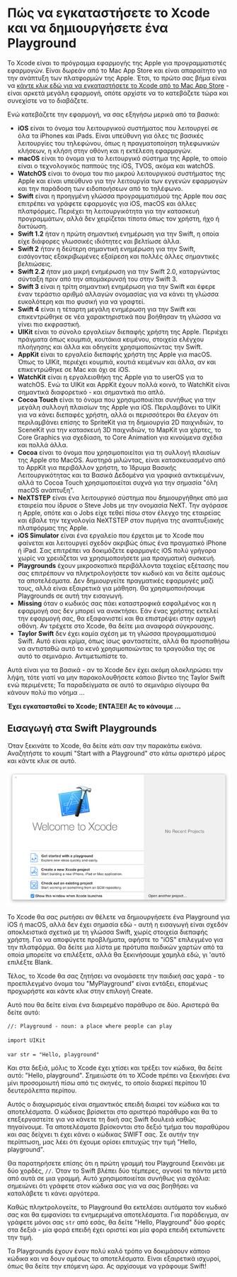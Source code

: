 # Πώς να εγκαταστήσετε το Xcode και να δημιουργήσετε ένα Playground

Το Xcode είναι το πρόγραμμα εφαρμογής της Apple για προγραμματιστές εφαρμογών. Είναι δωρεάν από το Mac App Store και είναι απαραίτητο για την ανάπτυξη των πλατφορμών της Apple. Έτσι, το πρώτο σας βήμα είναι να [κάντε κλικ εδώ για να εγκαταστήσετε το Xcode από το Mac App Store](https://itunes.apple.com/us/app/xcode/id497799835?mt=12&at=10l8cn&ct=hws) - είναι αρκετά μεγάλη εφαρμογή, οπότε αρχίστε να το κατεβάζετε τώρα και συνεχίστε να το διαβάζετε.

Ενώ κατεβάζετε την εφαρμογή, να σας εξηγήσω μερικά από τα βασικά:

- **iOS** είναι το όνομα του λειτουργικού συστήματος που λειτουργεί σε όλα τα iPhones και iPads. Είναι υπεύθυνη για όλες τις βασικές λειτουργίες του τηλεφώνου, όπως η πραγματοποίηση τηλεφωνικών κλήσεων, η κλήση στην οθόνη και η εκτέλεση εφαρμογών.
- **macOS** είναι το όνομα για το λειτουργικό σύστημα της Apple, το οποίο είναι ο τεχνολογικός παππούς της iOS, TVOS, ακόμα και watchOS.
- **WatchOS** είναι το όνομα του πιο μικρού λειτουργικού συστήματος της Apple και είναι υπεύθυνο για την λειτουργία των εγγενών εφαρμογών και την παράδοση των ειδοποιήσεων από το τηλέφωνο.
- **Swift** είναι η προηγμένη γλώσσα προγραμματισμού της Apple που σας επιτρέπει να γράφετε εφαρμογές για iOS, macOS και άλλες πλατφόρμες. Περιέχει τη λειτουργικότητα για την κατασκευή προγραμμάτων, αλλά δεν χειρίζεται τίποτα όπως τον χρήστη, ήχο ή δικτύωση.
- **Swift 1.2** ήταν η πρώτη σημαντική ενημέρωση για την Swift, η οποία είχε διάφορες γλωσσικές ιδιότητες και βελτίωσε άλλα.
- **Swift 2** ήταν η δεύτερη σημαντική ενημέρωση για την Swift, εισάγοντας εξακριβωμένες εξαίρεση και πολλές άλλες σημαντικές βελτιώσεις.
- **Swift 2.2** ήταν μια μικρή ενημέρωση για την Swift 2.0, καταργώντας σύνταξη πριν από την απομάκρυνσή του στην Swift 3.
- **Swift 3** είναι η τρίτη σημαντική ενημέρωση για την Swift και έφερε έναν τεράστιο αριθμό αλλαγών ονομασίας για να κάνει τη γλώσσα ευκολότερη και πιο φυσική για να γραφτεί.
- **Swift 4** είναι η τέταρτη μεγάλη ενημέρωση για την Swift και επικεντρώθηκε σε νέα χαρακτηριστικά που βοήθησαν τη γλώσσα να γίνει πιο εκφραστική.
- **UIKit** είναι το σύνολο εργαλείων διεπαφής χρήστη της Apple. Περιέχει πράγματα όπως κουμπιά, κουτάκια κειμένου, στοιχεία ελέγχου πλοήγησης και άλλα και οδηγείτε χρησιμοποιώντας την Swift.
- **AppKit** είναι το εργαλείο διεπαφής χρήστη της Apple για macOS. Όπως το UIKit, περιέχει κουμπιά, κουτιά κειμένων και άλλα, αν και επικεντρώθηκε σε Mac και όχι σε iOS.
- **WatchKit** είναι η εργαλειοθήκη της Apple για το userOS για το watchOS. Ενώ τα UIKit και AppKit έχουν πολλά κοινά, το WatchKit είναι σημαντικά διαφορετικό - και σημαντικά πιο απλό.
- **Cocoa Touch** είναι το όνομα που χρησιμοποιείται συνήθως για την μεγάλη συλλογή πλαισίων της Apple για iOS. Περιλαμβάνει το UIKit για να κάνει διεπαφές χρήστη, αλλά οι περισσότεροι θα έλεγαν ότι περιλαμβάνει επίσης το SpriteKit για τη δημιουργία 2D παιχνιδιών, το SceneKit για την κατασκευή 3D παιχνιδιών, το MapKit για χάρτες, το Core Graphics για σχεδίαση, το Core Animation για κινούμενα σχέδια και πολλά άλλα.
- **Cocoa** είναι το όνομα που χρησιμοποιείται για τη συλλογή πλαισίων της Apple στο MacOS. Αυστηρά μιλώντας, είναι κατασκευασμένο από το AppKit για περιβάλλον χρήστη, το Ίδρυμα Βασικής Λειτουργικότητας και τα Βασικά Δεδομένα για γραφικά αντικειμένων, αλλά το Cocoa Touch χρησιμοποιείται συχνά για την σημασία "όλη macOS ανάπτυξη".
- **NeXTSTEP** είναι ένα λειτουργικό σύστημα που δημιουργήθηκε από μια εταιρεία που ίδρυσε ο Steve Jobs με την ονομασία NeXT. Την αγόρασε η Apple, οπότε και ο Jobs είχε τεθεί πίσω στον έλεγχο της εταιρείας και έβαλε την τεχνολογία NeXTSTEP στον πυρήνα της αναπτυξιακής πλατφόρμας της Apple.
- **iOS Simulator** είναι ένα εργαλείο που έρχεται με το Xcode που φαίνεται και λειτουργεί σχεδόν ακριβώς όπως ένα πραγματικό iPhone ή iPad. Σας επιτρέπει να δοκιμάζετε εφαρμογές iOS πολύ γρήγορα χωρίς να χρειάζεται να χρησιμοποιήσετε μια πραγματική συσκευή.
- **Playgrounds** έχουν μικροσκοπικά περιβάλλοντα ταχείας εξέτασης που σας επιτρέπουν να πληκτρολογήσετε τον κωδικό και να δείτε αμέσως τα αποτελέσματα. Δεν δημιουργείτε πραγματικές εφαρμογές μαζί τους, αλλά είναι εξαιρετικά για μάθηση. Θα χρησιμοποιήσουμε Playgrounds σε αυτή την εισαγωγή.
- **Missing** όταν ο κωδικός σας πάει καταστροφικά εσφαλμένος και η εφαρμογή σας δεν μπορεί να ανακτήσει. Εάν ένας χρήστης εκτελεί την εφαρμογή σας, θα εξαφανιστεί και θα επιστρέψει στην αρχική οθόνη. Αν τρέχετε στο Xcode, θα δείτε μια αναφορά σύγκρουσης.
- **Taylor Swift** δεν έχει καμία σχέση με τη γλώσσα προγραμματισμού Swift. Αυτό είναι κρίμα, όπως ίσως φανταστείτε, αλλά θα προσπαθήσω να αντισταθώ αυτό το κενό χρησιμοποιώντας τα τραγούδια της σε αυτό το σεμινάριο. Αντιμετωπίστε το.

Αυτά είναι για τα βασικά - αν το Xcode δεν έχει ακόμη ολοκληρώσει την λήψη, τότε γιατί να μην παρακολουθήσετε κάποιο βίντεο της Taylor Swift ενώ περιμένετε; Τα παραδείγματα σε αυτό το σεμινάριο σίγουρα θα κάνουν πολύ πιο νόημα ...

**Έχει εγκατασταθεί το Xcode; ΕΝΤΑΞΕΙ! Ας το κάνουμε ...**

## Εισαγωγή στα Swift Playgrounds

Όταν ξεκινάτε το Xcode, θα δείτε κάτι σαν την παρακάτω εικόνα. Αναζητήστε το κουμπί "Start with a Playground" στο κάτω αριστερό μέρος και κάντε κλικ σε αυτό.

![Όταν ξεκινάτε το Xcode θα ερωτηθεί τι είδους έργο θέλετε να κάνετε. Παρακαλώ επιλέξτε Getting Started with a Playground.](0-1.png)

Το Xcode θα σας ρωτήσει αν θέλετε να δημιουργήσετε ένα Playground για iOS ή macOS, αλλά δεν έχει σημασία εδώ - αυτή η εισαγωγή είναι σχεδόν αποκλειστικά σχετικά με τη γλώσσα Swift, χωρίς στοιχεία διεπαφής χρήστη. Για να αποφύγετε προβλήματα, αφήστε το "iOS" επιλεγμένο για την πλατφόρμα. Θα δείτε μια λίστα με πρότυπα παιδικών χαρτών από τα οποία μπορείτε να επιλέξετε, αλλά θα ξεκινήσουμε χαμηλά εδώ, γι 'αυτό επιλέξτε Blank.

Τέλος, το Xcode θα σας ζητήσει να ονομάσετε την παιδική σας χαρά - το προεπιλεγμένο όνομα του "MyPlayground" είναι εντάξει, επομένως προχωρήστε και κάντε κλικ στην επιλογή Create.

Αυτό που θα δείτε είναι ένα διαιρεμένο παράθυρο σε δύο. Αριστερά θα δείτε αυτό:

    //: Playground - noun: a place where people can play

    import UIKit

    var str = "Hello, playground"

Και στα δεξιά, μόλις το Xcode έχει χτίσει και τρέξει τον κώδικα, θα δείτε αυτό: "Hello, playground". Σημειώστε ότι το XCode πρέπει να ξεκινήσει ένα μίνι προσομοιωτή πίσω από τις σκηνές, το οποίο διαρκεί περίπου 10 δευτερόλεπτα περίπου.

Αυτός ο διαχωρισμός είναι σημαντικός επειδή διαιρεί τον κώδικα και τα αποτελέσματα. Ο κώδικας βρίσκεται στο αριστερό παράθυρο και θα το επεξεργαστείτε για να κάνετε τη δική σας Swift δουλειά καθώς πηγαίνουμε. Τα αποτελέσματα βρίσκονται στο δεξιό τμήμα του παραθύρου και σας δείχνει τι έχει κάνει ο κώδικας SWIFT σας. Σε αυτήν την περίπτωση, μας λέει ότι έχουμε ορίσει επιτυχώς την τιμή "Hello, playground".

Θα παρατηρήσετε επίσης ότι η πρώτη γραμμή του Playground ξεκινάει με δύο χορδές, `//`. Όταν το Swift βλέπει δύο τέμπερες, αγνοεί τα πάντα μετά από αυτά σε μια γραμμή. Αυτό χρησιμοποιείται συνήθως για σχόλια: σημειώνει ότι γράφετε στον κώδικα σας για να σας βοηθήσει να καταλάβετε τι κάνει αργότερα.

Καθώς πληκτρολογείτε, το Playground θα εκτελέσει αυτόματα τον κωδικό σας και θα εμφανίσει τα ενημερωμένα αποτελέσματα. Για παράδειγμα, αν γράφετε μόνοι σας `str` ​​από εσάς, θα δείτε "Hello, Playground" δύο φορές στα δεξιά - μία φορά επειδή έχει οριστεί και μία φορά επειδή εκτυπώνετε την τιμή.

Τα Playgrounds έχουν έναν πολύ καλό τρόπο να δοκιμάσουν κάποιο κώδικα και να δουν αμέσως τα αποτελέσματα. Είναι εξαιρετικά ισχυροί, όπως θα δείτε την επόμενη ώρα. Ας αρχίσουμε να γράφουμε Swift!
